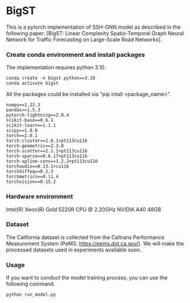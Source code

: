# BigST

This is a pytorch implementation of SSH-GNN model as described in the following paper: [BigST: Linear Complexity Spatio-Temporal Graph Neural Network for Traffic Forecasting on Large-Scale Road Networks].

### Create conda environment and install packages
The implementation requires python 3.10.  
```
conda create -n bigst python==3.10
conda activate bigst
``` 

All the packages could be installed via "pip intall <package_name>".  
```  
numpy==1.22.3
pandas==1.5.3
pytorch-lightning==2.0.4
scikit-base==0.6.1
scikit-learn==1.1.1
scipy==1.8.0
torch==2.0.1
torch-cluster==1.6.1+pt113cu116
torch-geometric==2.3.0
torch-scatter==2.1.1+pt113cu116
torch-sparse==0.6.17+pt113cu116
torch-spline-conv==1.2.2+pt113cu116
torchaudio==0.13.1+cu116
torchdiffeq==0.2.3
torchmetrics==0.11.4
torchvision==0.15.2
```

### Hardware environment
Intel(R) Xeon(R) Gold 5220R CPU @ 2.20GHz
NVIDIA A40 48GB

### Dataset
The California dataset is collected from the Caltrans Performance Measurement System (PeMS: https://pems.dot.ca.gov/). We will make the processed datasets used in experiments available soon.

### Usage
If you want to conduct the model training process, you can use the following command.

```
python run_model.py
```

